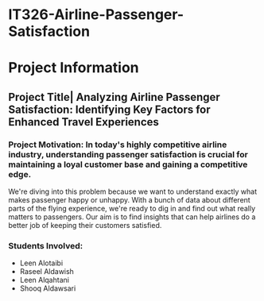 # IT326-Airline-Passenger-Satisfaction

  <h1>Project Information</h1>

  <h2>Project Title| Analyzing Airline Passenger Satisfaction: Identifying Key Factors for Enhanced Travel Experiences</h2>
  
  <h3>Project Motivation: In today's highly competitive airline industry, understanding passenger satisfaction is crucial for maintaining a loyal customer base and gaining a competitive edge. </h3>

  <p>We're diving into this problem because we want to understand exactly what makes passenger happy or unhappy. With a bunch of data about different parts of the flying experience, we're ready to dig in and find out what really matters to passengers. Our aim is to find insights that can help airlines do a better job of keeping their customers satisfied.</p>

  <h3>Students Involved:</h3>
  <ul>
    <li>Leen Alotaibi</li>
    <li>Raseel Aldawish</li>
    <li>Leen Alqahtani</li>
    <li>Shooq Aldawsari</li>
  </ul>

</body>
</html>




